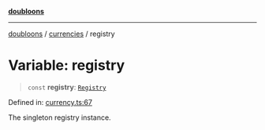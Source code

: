 [**doubloons**](../../../../README.md)

***

[doubloons](../../../../globals.md) / [currencies](../README.md) / registry

# Variable: registry

> `const` **registry**: [`Registry`](../classes/Registry.md)

Defined in: [currency.ts:67](https://github.com/HitchPin/doubloon-ts/blob/a08a6f3bd7c5f91e0bd31b2fbd311c11214101aa/src/currency.ts#L67)

The singleton registry instance.
